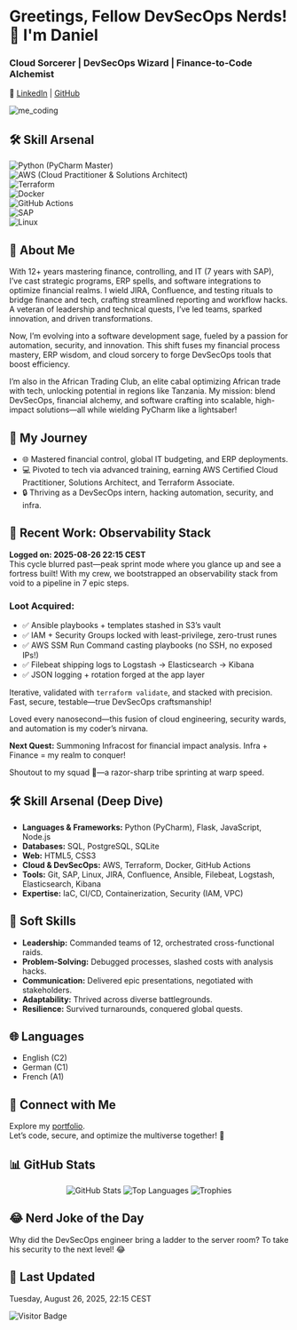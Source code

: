# Greetings, Fellow DevSecOps Nerds! 👾 I'm Daniel

### Cloud Sorcerer | DevSecOps Wizard | Finance-to-Code Alchemist

🔗 [LinkedIn](https://www.linkedin.com/in/daniel-siebert/) | [GitHub](https://github.com/DanielSiebert-dev)

![me_coding](https://github.com/DanielSiebert-dev/DanielSiebert-dev/blob/main/Cloud%20Engineering.webp?raw=true)

## 🛠️ Skill Arsenal
![Python](https://img.shields.io/badge/Python-3776AB?style=for-the-badge&logo=python&logoColor=white) (PyCharm Master)  
![AWS](https://img.shields.io/badge/AWS-FF9900?style=for-the-badge&logo=amazon-aws&logoColor=white) (Cloud Practitioner & Solutions Architect)  
![Terraform](https://img.shields.io/badge/Terraform-7B42BC?style=for-the-badge&logo=terraform&logoColor=white)  
![Docker](https://img.shields.io/badge/Docker-2496ED?style=for-the-badge&logo=docker&logoColor=white)  
![GitHub Actions](https://img.shields.io/badge/GitHub_Actions-2088FF?style=for-the-badge&logo=github-actions&logoColor=white)  
![SAP](https://img.shields.io/badge/SAP-0FAAFF?style=for-the-badge&logo=sap&logoColor=white)  
![Linux](https://img.shields.io/badge/Linux-FCC624?style=for-the-badge&logo=linux&logoColor=black)

## 📜 About Me
With 12+ years mastering finance, controlling, and IT (7 years with SAP), I’ve cast strategic programs, ERP spells, and software integrations to optimize financial realms. I wield JIRA, Confluence, and testing rituals to bridge finance and tech, crafting streamlined reporting and workflow hacks. A veteran of leadership and technical quests, I’ve led teams, sparked innovation, and driven transformations.

Now, I’m evolving into a software development sage, fueled by a passion for automation, security, and innovation. This shift fuses my financial process mastery, ERP wisdom, and cloud sorcery to forge DevSecOps tools that boost efficiency.

I’m also in the African Trading Club, an elite cabal optimizing African trade with tech, unlocking potential in regions like Tanzania. My mission: blend DevSecOps, financial alchemy, and software crafting into scalable, high-impact solutions—all while wielding PyCharm like a lightsaber!

## 📖 My Journey
- 🌐 Mastered financial control, global IT budgeting, and ERP deployments.
- 💻 Pivoted to tech via advanced training, earning AWS Certified Cloud Practitioner, Solutions Architect, and Terraform Associate.
- 🔒 Thriving as a DevSecOps intern, hacking automation, security, and infra.

## 🚀 Recent Work: Observability Stack
**Logged on: 2025-08-26 22:15 CEST**  
This cycle blurred past—peak sprint mode where you glance up and see a fortress built! With my crew, we bootstrapped an observability stack from void to a pipeline in 7 epic steps.  

### Loot Acquired:
- ✅ Ansible playbooks + templates stashed in S3’s vault
- ✅ IAM + Security Groups locked with least-privilege, zero-trust runes
- ✅ AWS SSM Run Command casting playbooks (no SSH, no exposed IPs!)
- ✅ Filebeat shipping logs to Logstash → Elasticsearch → Kibana
- ✅ JSON logging + rotation forged at the app layer

Iterative, validated with `terraform validate`, and stacked with precision. Fast, secure, testable—true DevSecOps craftsmanship!  

Loved every nanosecond—this fusion of cloud engineering, security wards, and automation is my coder’s nirvana.  

**Next Quest:** Summoning Infracost for financial impact analysis. Infra + Finance = my realm to conquer!  

Shoutout to my squad 🙌—a razor-sharp tribe sprinting at warp speed.

## 🛠️ Skill Arsenal (Deep Dive)
- **Languages & Frameworks:** Python (PyCharm), Flask, JavaScript, Node.js
- **Databases:** SQL, PostgreSQL, SQLite
- **Web:** HTML5, CSS3
- **Cloud & DevSecOps:** AWS, Terraform, Docker, GitHub Actions
- **Tools:** Git, SAP, Linux, JIRA, Confluence, Ansible, Filebeat, Logstash, Elasticsearch, Kibana
- **Expertise:** IaC, CI/CD, Containerization, Security (IAM, VPC)

## 💪 Soft Skills
- **Leadership:** Commanded teams of 12, orchestrated cross-functional raids.
- **Problem-Solving:** Debugged processes, slashed costs with analysis hacks.
- **Communication:** Delivered epic presentations, negotiated with stakeholders.
- **Adaptability:** Thrived across diverse battlegrounds.
- **Resilience:** Survived turnarounds, conquered global quests.

## 🌐 Languages
- English (C2)
- German (C1)
- French (A1)

## 📡 Connect with Me
Explore my [portfolio](https://github.com/DanielSiebert-dev?tab=repositories).  
Let’s code, secure, and optimize the multiverse together! 🚀  

## 📊 GitHub Stats
<p align="center">
  <img src="https://github-readme-stats.vercel.app/api?username=DanielSiebert-dev&theme=github_dark_dimmed&show_icons=true&hide_border=true&layout=compact" alt="GitHub Stats" />
  <img src="https://github-readme-stats.vercel.app/api/top-langs/?username=DanielSiebert-dev&theme=github_dark_dimmed&layout=compact&langs_count=8&hide_border=true" alt="Top Languages" />
  <img src="https://github-profile-trophy.vercel.app/?username=DanielSiebert-dev&theme=onedark&no-frame=true&column=4&margin-w=15&margin-h=15" alt="Trophies" />
</p>

## 😂 Nerd Joke of the Day
Why did the DevSecOps engineer bring a ladder to the server room? To take his security to the next level! 😂

## 📅 Last Updated
Tuesday, August 26, 2025, 22:15 CEST

![Visitor Badge](https://visitor-badge.laobi.icu/badge?page_id=DanielSiebert-dev.DanielSiebert-dev)
